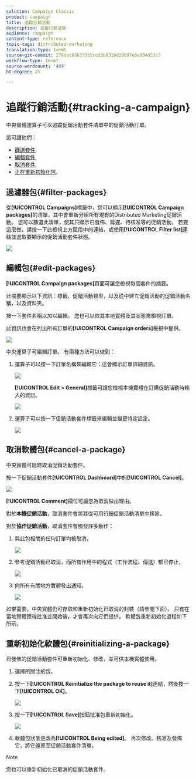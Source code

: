 ```yaml
---
solution: Campaign Classic
product: campaign
title: 追蹤行銷活動
description: 追蹤行銷活動
audience: campaign
content-type: reference
topic-tags: distributed-marketing
translation-type: tm+mt
source-git-commit: 278dec636373b5ccd3b631bd29607ebe894d53c3
workflow-type: tm+mt
source-wordcount: '409'
ht-degree: 2%

---
```



# 追蹤行銷活動{#tracking-a-campaign}

中央實體運算子可以追蹤促銷活動套件清單中的促銷活動訂單。

這可讓他們：

* [篩選套件](#filter-packages),
* [編輯套件](#edit-packages),
* [取消套件](#cancel-a-package),
* [正在重新初始化包](#reinitializing-a-package)。

## 過濾器包{#filter-packages}

從&#x200B;**[!UICONTROL Campaigns]**&#x200B;標籤中，您可以顯示&#x200B;**[!UICONTROL Campaign packages]**&#x200B;的清單，其中會重新分組所有現有的Distributed Marketing促銷活動。 您可以篩選此清單，使其只顯示已發佈、延遲、待核准等的促銷活動。 若要這麼做，請按一下此檢視上方區段中的連結，或使用&#x200B;**[!UICONTROL Filter list]**&#x200B;連結並選取要顯示的促銷活動套件狀態。

![](assets/mkg_dist_catalog_filter.png)

## 編輯包{#edit-packages}

**[!UICONTROL Campaign packages]**&#x200B;頁面可讓您檢視每個套件的摘要。

此摘要顯示以下資訊：標籤、促銷活動類型，以及從中建立促銷活動的促銷活動名稱，以及資料夾。

按一下套件名稱以加以編輯。 您也可以依其本地實體及其狀態來檢視訂單。

此資訊也會在列出所有訂單的&#x200B;**[!UICONTROL Campaign orders]**&#x200B;檢視中提供。

![](assets/mkg_dist_catalog_op_command_details.png)

中央運算子可編輯訂單。 有兩種方法可以做到：

1. 運算子可以按一下訂單名稱來編輯它：這會顯示訂單詳細資訊。

   ![](assets/mkg_dist_catalog_op_command_edit1.png)

   **[!UICONTROL Edit > General]**&#x200B;標籤可讓您檢視本機實體在訂購促銷活動時輸入的資訊。

   ![](assets/mkg_dist_catalog_op_command_edit1a.png)

1. 運算子可以按一下促銷活動套件標籤來編輯並變更特定設定。

   ![](assets/mkg_dist_catalog_op_command_edit2.png)

## 取消軟體包{#cancel-a-package}

中央實體可隨時取消促銷活動套件。

按一下促銷活動套件&#x200B;**[!UICONTROL Dashboard]**&#x200B;中的&#x200B;**[!UICONTROL Cancel]**。

![](assets/mkg_dist_cancel_op_from_dashboard.png)

**[!UICONTROL Comment]**&#x200B;欄位可讓您為取消做出理由。

對於&#x200B;**本機促銷活動**，取消套件會將其從可用行銷促銷活動清單中移除。

對於&#x200B;**協作促銷活動**，取消套件會觸發許多動作：

1. 與此包相關的任何訂單均被取消，

   ![](assets/mkg_dist_mutual_op_cancelled.png)

1. 參考促銷活動已取消，而所有作用中的程式（工作流程、傳送）都已停止，

   ![](assets/mkg_dist_mutual_op_cancelled1.png)

1. 向所有有關地方實體發出通知。

   ![](assets/mkg_dist_mutual_op_cancelled2.png)

如果需要，中央實體仍可存取和重新初始化已取消的封裝（請參閱下面）。 只有在當地實體獲得批准並開始後，才會再次向它們提供。 軟體包重新初始化過程如下所示。

## 重新初始化軟體包{#reinitializing-a-package}

已發佈的促銷活動套件可重新初始化、修改，並可供本機實體使用。

1. 選擇所關注的包。
1. 按一下&#x200B;**[!UICONTROL Reinitialize the package to reuse it]**&#x200B;連結，然後按一下&#x200B;**[!UICONTROL OK]**。

   ![](assets/mkg_dist_mutual_op_reinit.png)

1. 按一下&#x200B;**[!UICONTROL Save]**&#x200B;按鈕批准包重新初始化。

   ![](assets/mkg_dist_mutual_op_reinit2.png)

1. 軟體包狀態更改為&#x200B;**[!UICONTROL Being edited]**。 再次修改、核准及發佈它，將它還原至促銷活動套件清單。

>[!NOTE]
>
>您也可以重新初始化已取消的促銷活動套件。

